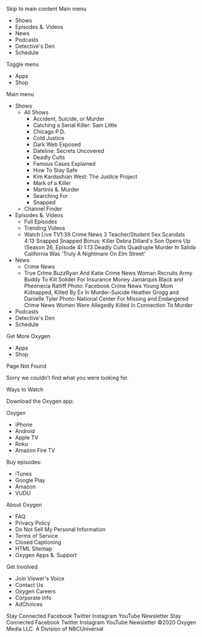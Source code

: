 Skip to main content Main menu

*   Shows
*   Episodes &. Videos
*   News
*   Podcasts
*   Detective's Den
*   Schedule

Toggle menu

*   Apps
*   Shop

Main menu

*   Shows
    *   All Shows
        *   Accident, Suicide, or Murder
        *   Catching a Serial Killer: Sam Little
        *   Chicago P.D.
        *   Cold Justice
        *   Dark Web Exposed
        *   Dateline: Secrets Uncovered
        *   Deadly Cults
        *   Famous Cases Explained
        *   How To Stay Safe
        *   Kim Kardashian West: The Justice Project
        *   Mark of a Killer
        *   Martinis &. Murder
        *   Searching For
        *   Snapped
    *   Channel Finder
*   Episodes &. Videos
    *   Full Episodes
    *   Trending Videos
    *   Watch Live TV1:39 Crime News 3 Teacher/Student Sex Scandals 4:13 Snapped Snapped Bonus: Killer Debra Dillard's Son Opens Up (Season 26, Episode 4) 1:13 Deadly Cults Quadruple Murder In Salida California Was 'Truly A Nightmare On Elm Street'
*   News
    *   Crime News
    *   True Crime BuzzRyan And Katie Crime News Woman Recruits Army Buddy To Kill Solider For Insurance Money Jamarquis Black and Pheonecia Ratliff Photo: Facebook Crime News Young Mom Kidnapped, Killed By Ex In Murder-Suicide Heather Grogg and Danielle Tyler Photo: National Center For Missing and Endangered Crime News Women Were Allegedly Killed In Connection To Murder
*   Podcasts
*   Detective's Den
*   Schedule

Get More Oxygen

*   Apps
*   Shop

Page Not Found

Sorry we couldn’t find what you were looking for.

Ways to Watch

Download the Oxygen app:

Oxygen

*   iPhone
*   Android
*   Apple TV
*   Roku
*   Amazon Fire TV

Buy episodes:

*   iTunes
*   Google Play
*   Amazon
*   VUDU

About Oxygen

*   FAQ
*   Privacy Policy
*   Do Not Sell My Personal Information
*   Terms of Service
*   Closed Captioning
*   HTML Sitemap
*   Oxygen Apps &. Support

Get Involved

*   Join Viewer's Voice
*   Contact Us
*   Oxygen Careers
*   Corporate Info
*   AdChoices

Stay Connected Facebook Twitter Instagram YouTube Newsletter Stay Connected Facebook Twitter Instagram YouTube Newsletter ©2020 Oxygen Media LLC. A Division of NBCUniversal